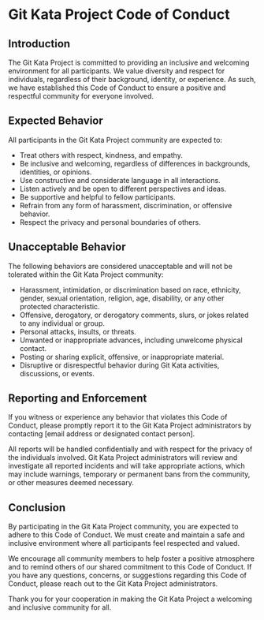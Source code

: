 # Git Kata Project Code of Conduct

## Introduction

The Git Kata Project is committed to providing an inclusive and welcoming environment for all participants. We value diversity and respect for individuals, regardless of their background, identity, or experience. As such, we have established this Code of Conduct to ensure a positive and respectful community for everyone involved.

## Expected Behavior

All participants in the Git Kata Project community are expected to:

- Treat others with respect, kindness, and empathy.
- Be inclusive and welcoming, regardless of differences in backgrounds, identities, or opinions.
- Use constructive and considerate language in all interactions.
- Listen actively and be open to different perspectives and ideas.
- Be supportive and helpful to fellow participants.
- Refrain from any form of harassment, discrimination, or offensive behavior.
- Respect the privacy and personal boundaries of others.

## Unacceptable Behavior

The following behaviors are considered unacceptable and will not be tolerated within the Git Kata Project community:

- Harassment, intimidation, or discrimination based on race, ethnicity, gender, sexual orientation, religion, age, disability, or any other protected characteristic.
- Offensive, derogatory, or derogatory comments, slurs, or jokes related to any individual or group.
- Personal attacks, insults, or threats.
- Unwanted or inappropriate advances, including unwelcome physical contact.
- Posting or sharing explicit, offensive, or inappropriate material.
- Disruptive or disrespectful behavior during Git Kata activities, discussions, or events.

## Reporting and Enforcement

If you witness or experience any behavior that violates this Code of Conduct, please promptly report it to the Git Kata Project administrators by contacting [email address or designated contact person].

All reports will be handled confidentially and with respect for the privacy of the individuals involved. Git Kata Project administrators will review and investigate all reported incidents and will take appropriate actions, which may include warnings, temporary or permanent bans from the community, or other measures deemed necessary.

## Conclusion

By participating in the Git Kata Project community, you are expected to adhere to this Code of Conduct. We must create and maintain a safe and inclusive environment where all participants feel respected and valued.

We encourage all community members to help foster a positive atmosphere and to remind others of our shared commitment to this Code of Conduct. If you have any questions, concerns, or suggestions regarding this Code of Conduct, please reach out to the Git Kata Project administrators.

Thank you for your cooperation in making the Git Kata Project a welcoming and inclusive community for all.
